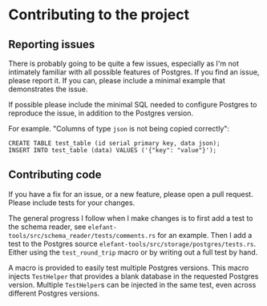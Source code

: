 # Contributing to the project

## Reporting issues
There is probably going to be quite a few issues, especially as I'm not intimately familiar with all possible
features of Postgres. If you find an issue, please report it. If you can, please include a minimal example that
demonstrates the issue. 

If possible please include the minimal SQL needed to configure Postgres to reproduce the issue, in
addition to the Postgres version.

For example. "Columns of type `json` is not being copied correctly":
```postgresql
CREATE TABLE test_table (id serial primary key, data json);
INSERT INTO test_table (data) VALUES ('{"key": "value"}');
```


## Contributing code
If you have a fix for an issue, or a new feature, please open a pull request. Please include tests for your
changes. 

The general progress I follow when I make changes is to first add a test to the schema reader, see 
`elefant-tools/src/schema_reader/tests/comments.rs` for an example. Then I add a test to the
Postgres source `elefant-tools/src/storage/postgres/tests.rs`. Either using the `test_round_trip` macro
or by writing out a full test by hand. 

A macro is provided to easily test multiple Postgres versions. This macro injects `TestHelper` that 
provides a blank database in the requested Postgres version. Multiple `TestHelper`s can be injected in
the same test, even across different Postgres versions.